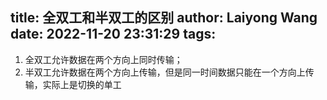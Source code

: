 title: 全双工和半双工的区别
author: Laiyong Wang
date: 2022-11-20 23:31:29
tags:
---
1. 全双工允许数据在两个方向上同时传输；
2. 半双工允许数据在两个方向上传输，但是同一时间数据只能在一个方向上传输，实际上是切换的单工